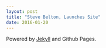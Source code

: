 ```yaml
---
layout: post
title: "Steve Belton, Launches Site"
date: 2016-01-20
---
```


Powered by [Jekyll](http://jekyllrb.com) and Github Pages.
